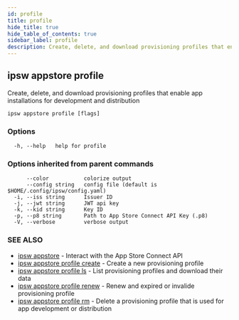 ```yaml
---
id: profile
title: profile
hide_title: true
hide_table_of_contents: true
sidebar_label: profile
description: Create, delete, and download provisioning profiles that enable app installations for development and distribution
---
```

## ipsw appstore profile

Create, delete, and download provisioning profiles that enable app installations for development and distribution

```
ipsw appstore profile [flags]
```

### Options

```
  -h, --help   help for profile
```

### Options inherited from parent commands

```
      --color           colorize output
      --config string   config file (default is $HOME/.config/ipsw/config.yaml)
  -i, --iss string      Issuer ID
  -j, --jwt string      JWT api key
  -k, --kid string      Key ID
  -p, --p8 string       Path to App Store Connect API Key (.p8)
  -V, --verbose         verbose output
```

### SEE ALSO

* [ipsw appstore](/docs/cli/ipsw/appstore)	 - Interact with the App Store Connect API
* [ipsw appstore profile create](/docs/cli/ipsw/appstore/profile/create)	 - Create a new provisioning profile
* [ipsw appstore profile ls](/docs/cli/ipsw/appstore/profile/ls)	 - List provisioning profiles and download their data
* [ipsw appstore profile renew](/docs/cli/ipsw/appstore/profile/renew)	 - Renew and expired or invalide provisioning profile
* [ipsw appstore profile rm](/docs/cli/ipsw/appstore/profile/rm)	 - Delete a provisioning profile that is used for app development or distribution

